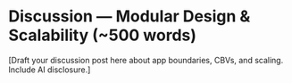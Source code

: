 # Discussion — Modular Design & Scalability (~500 words)
[Draft your discussion post here about app boundaries, CBVs, and scaling. Include AI disclosure.]
